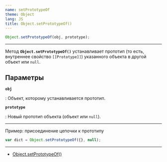 ```yaml
---
name: setPrototypeOf
theme: Object
lang: JS
title: Object.setPrototypeOf()
---
```


```js
Object.setPrototypeOf(obj, prototype);
```

---

Метод **`Object.setPrototypeOf()`** устанавливает прототип (то есть, внутреннее свойство `[[Prototype]]`) указанного объекта в другой объект или `null`.

## Параметры

**`obj`**

: Объект, которому устанавливается прототип.

**`prototype`**

: Новый прототип объекта (объект или `null`).

---

Пример: присоединение цепочки к прототипу

```js
var dict = Object.setPrototypeOf({}, null);
```

---

- [Object.setPrototypeOf()](https://developer.mozilla.org/ru/docs/Web/JavaScript/Reference/Global_Objects/Object/setPrototypeOf)
